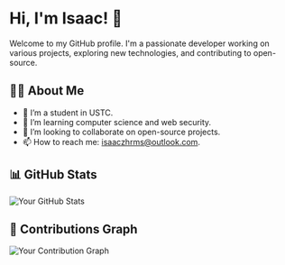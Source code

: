 # Hi, I'm Isaac! 👋

Welcome to my GitHub profile. I'm a passionate developer working on various projects, exploring new technologies, and contributing to open-source.

## 🧑‍💻 About Me
- 🔭 I’m a student in USTC.
- 🌱 I’m learning computer science and web security.
- 👯 I’m looking to collaborate on open-source projects.
- 📫 How to reach me: isaaczhrms@outlook.com.

## 📊 GitHub Stats

![Your GitHub Stats](https://github-readme-stats.vercel.app/api?username=Isaaczhr&show_icons=true&hide_title=true&count_private=true&hide=prs)

## 📅 Contributions Graph

![Your Contribution Graph](https://github-readme-streak-stats.herokuapp.com/?user=Isaaczhr)
